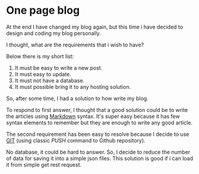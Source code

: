 # One page blog

At the end I have changed my blog again, but this time i have decided to design and coding my blog personally.

I thought, what are the requirements that i wish to have? 

Below there is my short list:

1.  It must be easy to write a new post.
2.  It must easy to update.
3.  It must not have a database.
4.  It must possible bring it to any hosting solution.

So, after some time, I had a solution to how write my blog.

To respond to first answer, I thought that a good solution could be to write the articles using [Markdown](http://daringfireball.net/projects/markdown/) syntax.
It's super easy because it has few syntax elements to remember but they are enough to write any good article.

The second requirement has been easy to resolve because I decide to use [GIT](http://git-scm.com) (using classic *PUSH* command to Github repository).

No database, it could be hard to answer.
So, I decide to reduce the number of data for saving it into a simple json files.
This solution is good if i can load it from simple get rest request.

